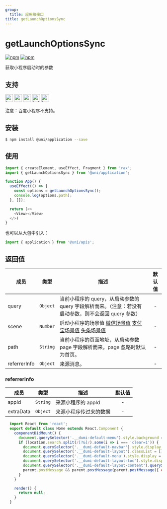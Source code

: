 ```yaml
---
group:
  title: 应用级接口
title: getLaunchOptionsSync
---
```


# getLaunchOptionsSync 

[![npm](https://img.shields.io/npm/v/@uni/application.svg)](https://www.npmjs.com/package/@uni/application)
[![npm](https://img.shields.io/npm/v/@uni/apis.svg)](https://www.npmjs.com/package/@uni/apis)

获取小程序启动时的参数

## 支持

<img alt="browser" src="https://gw.alicdn.com/tfs/TB1uYFobGSs3KVjSZPiXXcsiVXa-200-200.svg" width="25px" height="25px" title="h5" /> <img alt="miniApp" src="https://gw.alicdn.com/tfs/TB1bBpmbRCw3KVjSZFuXXcAOpXa-200-200.svg" width="25px" height="25px" title="阿里小程序" /> <img alt="wechatMiniprogram" src="https://img.alicdn.com/tfs/TB1slcYdxv1gK0jSZFFXXb0sXXa-200-200.svg" width="25px" height="25px" title="微信小程序" /> <img alt="bytedanceMicroApp" src="https://gw.alicdn.com/tfs/TB1jFtVzO_1gK0jSZFqXXcpaXXa-200-200.svg" width="25px" height="25px" title="字节跳动小程序" /> <img alt="kuaiShouMiniProgram" src="https://gw.alicdn.com/imgextra/i4/O1CN01kzmJMM24jcFEzp5Wv_!!6000000007427-2-tps-200-200.png" width="25px" height="25px" title="快手小程序" />

注意：百度小程序不支持。

## 安装

```bash
$ npm install @uni/application --save
```

## 使用

```js
import { createElement, useEffect, Fragment } from 'rax';
import { getLaunchOptionsSync } from '@uni/application';

function App() {
  useEffect(() => {
    const options = getLaunchOptionsSync();
    console.log(options.path);
  }, []);

  return (<>
    <View></View>
  </>)
}
```
也可以从大包中引入：

```js
import { application } from '@uni/apis';
```
## 返回值

| 成员 | 类型     | 描述  | 默认值 |
| ---- | -------- | ----- | :----: |
| query  | `Object` | 当前小程序的 query，从启动参数的 query 字段解析而来。（注意：若没有启动参数，则不会返回 query 参数） |   -    |
| scene  | `Number` | 启动小程序的场景值 [微信场景值](https://developers.weixin.qq.com/miniprogram/dev/api/base/app/life-cycle/wx.getLaunchOptionsSync.html) [支付宝场景值](https://opendocs.alipay.com/mini/framework/scene) [头条场景值](https://microapp.bytedance.com/docs/zh-CN/mini-app/develop/framework/scene-value/) |   -    |
| path  | `String` | 当前小程序的页面地址，从启动参数 page 字段解析而来，page 忽略时默认为首页。 |   -    |
| referrerInfo  | `Object` | 来源消息。 |   -    |

### referrerInfo

| 成员 | 类型     | 描述  | 默认值 |
| ---- | -------- | ----- | :----: |
| appId  | `String` | 来源小程序的 appId |   -    |
| extraData  | `Object` | 来源小程序传过来的数据 |   -    |

```jsx | inline
  import React from 'react';
  export default class Home extends React.Component {
    componentDidMount() {
      document.querySelector('.__dumi-default-menu').style.background = '#fff';
      if (location.search.split(/[?&]/).some(i => i === 'clear=1')) {
        document.querySelector('.__dumi-default-navbar').style.display = 'none';
        document.querySelector('.__dumi-default-layout').classList = [];
        document.querySelector('.__dumi-default-menu').style.display = 'none';
        document.querySelector('.__dumi-default-layout-toc').style.display = 'none';
        document.querySelector('.__dumi-default-layout-content').querySelector('.markdown').querySelector('h1').style.marginTop = 0;
        parent.postMessage && parent.postMessage(parent.postMessage({ event: 'syncIframeHeight', height: document.querySelector('.__dumi-default-layout-content').offsetHeight }, '*'));
      }
    }

    render() {
      return null;
    }
  }
```
